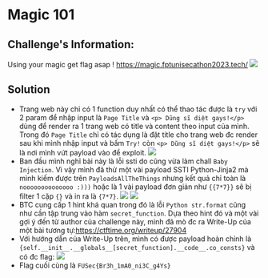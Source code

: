 # Magic 101
## Challenge's Information:
Using your magic get flag asap ! https://magic.fptunisecathon2023.tech/
![](https://hackmd.io/_uploads/H1sDTHzp3.png)
## Solution
- Trang web này chỉ có 1 function duy nhất có thể thao tác được là `try` với 2 param để nhập input là `Page Title` và `<p> Dũng sĩ diệt gays!</p>` dùng để render ra 1 trang web có title và content theo input của mình. Trong đó `Page Title` chỉ có tác dụng là đặt title cho trang web đc render sau khi mình nhập input và bấm `Try!` còn `<p> Dũng sĩ diệt gays!</p>` sẽ là nơi mình vứt payload vào để exploit.
![](https://hackmd.io/_uploads/BkJZABM6h.png)
- Ban đầu mình nghĩ bài này là lỗi ssti do cũng vừa làm chall `Baby Injection`. Vì vậy mình đã thử một vài payload SSTI Python-Jinja2 mà mình kiếm được trên `PayloadsAllTheThings` nhưng kết quả chỉ toàn là `noooooooooooooo :)))` hoặc là 1 vài payload đơn giản như `{{7*7}}` sẽ bị filter 1 cặp `{}` và in ra là `{7*7}`.
![](https://hackmd.io/_uploads/BJPJZLM6n.png)
![](https://hackmd.io/_uploads/SJceZUGTn.png)
- BTC cung cấp 1 hint khá quan trong đó là lỗi `Python str.format` cũng như cần tập trung vào hàm `secret_function`. Dựa theo hint đó và một vài gợi ý đến từ author của challenge này, mình đã mò đc ra Write-Up của một bài tương tự:https://ctftime.org/writeup/27904
- Với hướng dẫn của Write-Up trên, mình có được payload hoàn chỉnh là `{self.__init__.__globals__[secret_function].__code__.co_consts}` và có đc flag:
![](https://hackmd.io/_uploads/SJinXIGp3.png)
- Flag cuối cùng là `FUSec{Br3h_1mA0_ni3C_g4Ys}`




